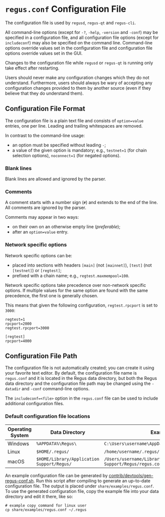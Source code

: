 # `regus.conf` Configuration File

The configuration file is used by `regusd`, `regus-qt` and `regus-cli`.

All command-line options (except for `-?`, `-help`, `-version` and `-conf`) may be specified in a configuration file, and all configuration file options (except for `includeconf`) may also be specified on the command line. Command-line options override values set in the configuration file and configuration file options override values set in the GUI.

Changes to the configuration file while `regusd` or `regus-qt` is running only take effect after restarting.

Users should never make any configuration changes which they do not understand. Furthermore, users should always be wary of accepting any configuration changes provided to them by another source (even if they believe that they do understand them).

## Configuration File Format

The configuration file is a plain text file and consists of `option=value` entries, one per line. Leading and trailing whitespaces are removed.

In contrast to the command-line usage:
- an option must be specified without leading `-`;
- a value of the given option is mandatory; e.g., `testnet=1` (for chain selection options), `noconnect=1` (for negated options).

### Blank lines

Blank lines are allowed and ignored by the parser.

### Comments

A comment starts with a number sign (`#`) and extends to the end of the line. All comments are ignored by the parser.

Comments may appear in two ways:
- on their own on an otherwise empty line (_preferable_);
- after an `option=value` entry.

### Network specific options

Network specific options can be:
- placed into sections with headers `[main]` (not `[mainnet]`), `[test]` (not `[testnet]`) or `[regtest]`;
- prefixed with a chain name; e.g., `regtest.maxmempool=100`.

Network specific options take precedence over non-network specific options.
If multiple values for the same option are found with the same precedence, the
first one is generally chosen.

This means that given the following configuration, `regtest.rpcport` is set to `3000`:

```
regtest=1
rpcport=2000
regtest.rpcport=3000

[regtest]
rpcport=4000
```

## Configuration File Path

The configuration file is not automatically created; you can create it using your favorite text editor. By default, the configuration file name is `regus.conf` and it is located in the Regus data directory, but both the Regus data directory and the configuration file path may be changed using the `-datadir` and `-conf` command-line options.

The `includeconf=<file>` option in the `regus.conf` file can be used to include additional configuration files.

### Default configuration file locations

Operating System | Data Directory | Example Path
-- | -- | --
Windows | `%APPDATA%\Regus\` | `C:\Users\username\AppData\Roaming\Regus\regus.conf`
Linux | `$HOME/.regus/` | `/home/username/.regus/regus.conf`
macOS | `$HOME/Library/Application Support/Regus/` | `/Users/username/Library/Application Support/Regus/regus.conf`

An example configuration file can be generated by [contrib/devtools/gen-regus-conf.sh](../contrib/devtools/gen-regus-conf.sh).
Run this script after compiling to generate an up-to-date configuration file.
The output is placed under `share/examples/regus.conf`.
To use the generated configuration file, copy the example file into your data directory and edit it there, like so:

```
# example copy command for linux user
cp share/examples/regus.conf ~/.regus
```
